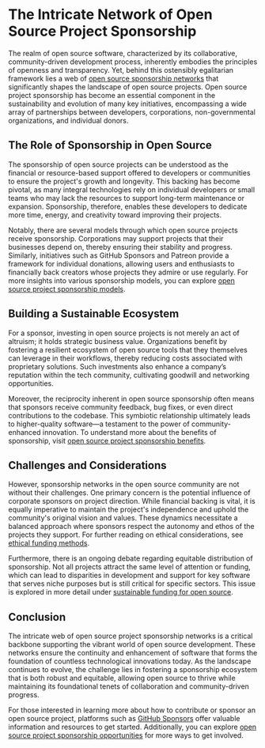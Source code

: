 # The Intricate Network of Open Source Project Sponsorship

The realm of open source software, characterized by its collaborative, community-driven development process, inherently embodies the principles of openness and transparency. Yet, behind this ostensibly egalitarian framework lies a web of [open source sponsorship networks](https://www.license-token.com/wiki/open-source-project-sponsorship-networks) that significantly shapes the landscape of open source projects. Open source project sponsorship has become an essential component in the sustainability and evolution of many key initiatives, encompassing a wide array of partnerships between developers, corporations, non-governmental organizations, and individual donors.

## The Role of Sponsorship in Open Source

The sponsorship of open source projects can be understood as the financial or resource-based support offered to developers or communities to ensure the project's growth and longevity. This backing has become pivotal, as many integral technologies rely on individual developers or small teams who may lack the resources to support long-term maintenance or expansion. Sponsorship, therefore, enables these developers to dedicate more time, energy, and creativity toward improving their projects.

Notably, there are several models through which open source projects receive sponsorship. Corporations may support projects that their businesses depend on, thereby ensuring their stability and progress. Similarly, initiatives such as GitHub Sponsors and Patreon provide a framework for individual donations, allowing users and enthusiasts to financially back creators whose projects they admire or use regularly. For more insights into various sponsorship models, you can explore [open source project sponsorship models](https://www.license-token.com/wiki/open-source-project-sponsorship-models).

## Building a Sustainable Ecosystem

For a sponsor, investing in open source projects is not merely an act of altruism; it holds strategic business value. Organizations benefit by fostering a resilient ecosystem of open source tools that they themselves can leverage in their workflows, thereby reducing costs associated with proprietary solutions. Such investments also enhance a company’s reputation within the tech community, cultivating goodwill and networking opportunities.

Moreover, the reciprocity inherent in open source sponsorship often means that sponsors receive community feedback, bug fixes, or even direct contributions to the codebase. This symbiotic relationship ultimately leads to higher-quality software—a testament to the power of community-enhanced innovation. To understand more about the benefits of sponsorship, visit [open source project sponsorship benefits](https://www.license-token.com/wiki/open-source-project-sponsorship-benefits).

## Challenges and Considerations

However, sponsorship networks in the open source community are not without their challenges. One primary concern is the potential influence of corporate sponsors on project direction. While financial backing is vital, it is equally imperative to maintain the project's independence and uphold the community's original vision and values. These dynamics necessitate a balanced approach where sponsors respect the autonomy and ethos of the projects they support. For further reading on ethical considerations, see [ethical funding methods](https://www.license-token.com/wiki/ethical-funding-methods).

Furthermore, there is an ongoing debate regarding equitable distribution of sponsorship. Not all projects attract the same level of attention or funding, which can lead to disparities in development and support for key software that serves niche purposes but is still critical for specific sectors. This issue is explored in more detail under [sustainable funding for open source](https://www.license-token.com/wiki/sustainable-funding-for-open-source).

## Conclusion

The intricate web of open source project sponsorship networks is a critical backbone supporting the vibrant world of open source development. These networks ensure the continuity and enhancement of software that forms the foundation of countless technological innovations today. As the landscape continues to evolve, the challenge lies in fostering a sponsorship ecosystem that is both robust and equitable, allowing open source to thrive while maintaining its foundational tenets of collaboration and community-driven progress. 

For those interested in learning more about how to contribute or sponsor an open source project, platforms such as [GitHub Sponsors](https://github.com/sponsors) offer valuable information and resources to get started. Additionally, you can explore [open source project sponsorship opportunities](https://www.license-token.com/wiki/open-source-project-sponsorship-opportunities) for more ways to get involved.